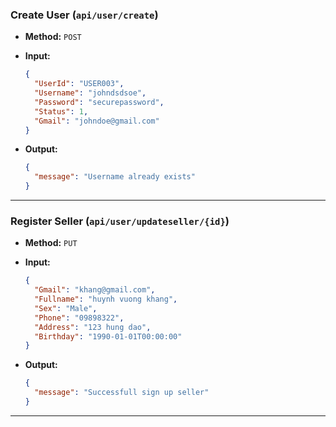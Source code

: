 ### **Create User (`api/user/create`)**

- **Method:** `POST`
- **Input:**

  ```json
  {
    "UserId": "USER003",
    "Username": "johndsdsoe",
    "Password": "securepassword",
    "Status": 1,
    "Gmail": "johndoe@gmail.com"
  }
  ```

- **Output:**
  ```json
  {
    "message": "Username already exists"
  }
  ```

---

### **Register Seller (`api/user/updateseller/{id}`)**

- **Method:** `PUT`
- **Input:**

  ```json
  {
    "Gmail": "khang@gmail.com",
    "Fullname": "huynh vuong khang",
    "Sex": "Male",
    "Phone": "09898322",
    "Address": "123 hung dao",
    "Birthday": "1990-01-01T00:00:00"
  }
  ```

- **Output:**
  ```json
  {
    "message": "Successfull sign up seller"
  }
  ```

---
